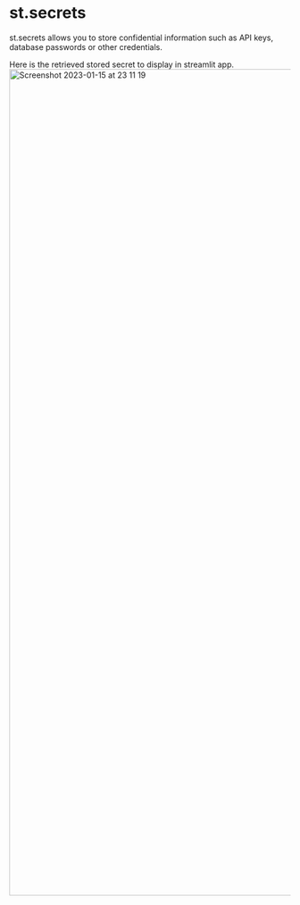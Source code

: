 # st.secrets
st.secrets allows you to store confidential information such as API keys, database passwords or other credentials.

Here is the retrieved stored secret to display in streamlit app.
<img width="1480" alt="Screenshot 2023-01-15 at 23 11 19" src="https://user-images.githubusercontent.com/47807830/212557660-abbaa376-9f84-4f96-ab0d-6ab10c62b8e1.png">

